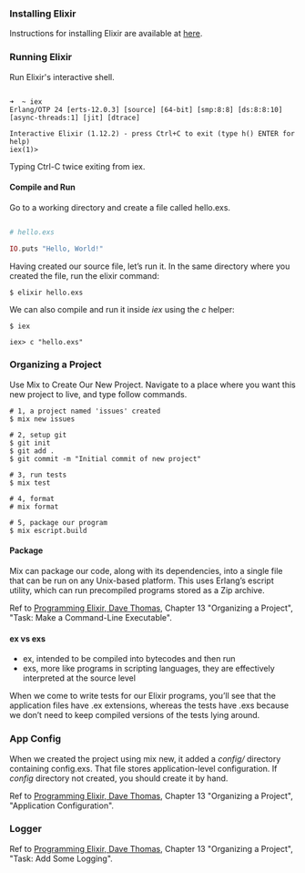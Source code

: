 
### Installing Elixir

Instructions for installing Elixir are available at [here](https://elixir-lang.org/install.html).

### Running Elixir

Run Elixir's interactive shell.

```

➜  ~ iex
Erlang/OTP 24 [erts-12.0.3] [source] [64-bit] [smp:8:8] [ds:8:8:10] [async-threads:1] [jit] [dtrace]

Interactive Elixir (1.12.2) - press Ctrl+C to exit (type h() ENTER for help)
iex(1)>

```

Typing Ctrl-C twice exiting from iex.

#### Compile and Run

Go to a working directory and create a file called hello.exs.

``` Elixir

# hello.exs

IO.puts "Hello, World!"

```

Having created our source file, let’s run it. In the same directory where you created the file, run the elixir command:

```
$ elixir hello.exs
```

We can also compile and run it inside *iex* using the *c* helper:

```
$ iex

iex> c "hello.exs"

```

### Organizing a Project

Use Mix to Create Our New Project. 
Navigate to a place where you want this new project to live, and type follow commands.

```
# 1, a project named 'issues' created
$ mix new issues

# 2, setup git
$ git init
$ git add .
$ git commit -m "Initial commit of new project"

# 3, run tests
$ mix test

# 4, format
# mix format

# 5, package our program
$ mix escript.build

```

#### Package

Mix can package our code, along with its dependencies, into a single file that can be run on any Unix-based platform. This uses Erlang’s escript utility, which can run precompiled programs stored as a Zip archive.

Ref to [Programming Elixir, Dave Thomas](https://www.amazon.com/Programming-Elixir-1-6-Functional-Concurrent/dp/1680502999/ref=sr_1_4?dchild=1&keywords=elixir&qid=1631671759&s=books&sr=1-4), Chapter 13 "Organizing a Project",
"Task: Make a Command-Line Executable".


#### ex vs exs

- ex, intended to be compiled into bytecodes and then run
- exs, more like programs in scripting languages, they are effectively interpreted at the source level

When we come to write tests for our Elixir programs, you’ll see that the application files have .ex extensions, whereas the tests have .exs because we don’t need to keep compiled versions of the tests lying around.


### App Config

When we created the project using mix new, it added a *config/* directory containing config.exs. That file stores application-level configuration. If *config* directory not created, you should create it by hand.


Ref to [Programming Elixir, Dave Thomas](https://www.amazon.com/Programming-Elixir-1-6-Functional-Concurrent/dp/1680502999/ref=sr_1_4?dchild=1&keywords=elixir&qid=1631671759&s=books&sr=1-4), Chapter 13 "Organizing a Project",
"Application Configuration".


### Logger

Ref to [Programming Elixir, Dave Thomas](https://www.amazon.com/Programming-Elixir-1-6-Functional-Concurrent/dp/1680502999/ref=sr_1_4?dchild=1&keywords=elixir&qid=1631671759&s=books&sr=1-4), Chapter 13 "Organizing a Project",
"Task: Add Some Logging".